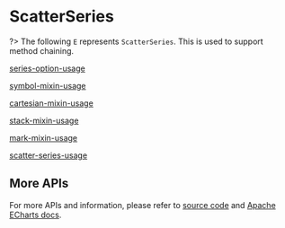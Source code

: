 # ScatterSeries

?> The following `E` represents `ScatterSeries`. This is used to support method chaining. 

[series-option-usage](series-option-usage.md ':include')

[symbol-mixin-usage](symbol-mixin-usage.md ':include')

[cartesian-mixin-usage](cartesian-mixin-usage.md ':include')

[stack-mixin-usage](stack-mixin-usage.md ':include')

[mark-mixin-usage](mark-mixin-usage.md ':include')

[scatter-series-usage](scatter-series-usage.md ':include')

## More APIs

For more APIs and information, please refer to [source code](https://github.com/ECharts-Java/ECharts-Java/blob/master/src/main/java/org/icepear/echarts/charts/scatter/ScatterSeries.java) and [Apache ECharts docs](https://echarts.apache.org/en/option.html#series-scatter).
